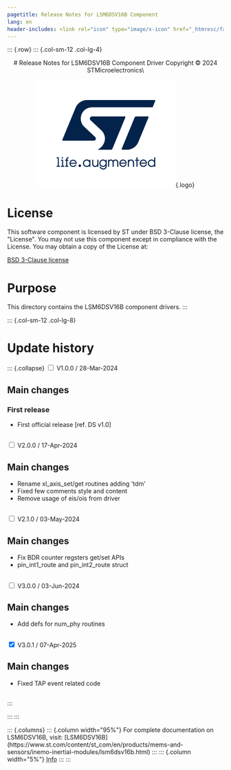 ```yaml
---
pagetitle: Release Notes for LSM6DSV16B Component
lang: en
header-includes: <link rel="icon" type="image/x-icon" href="_htmresc/favicon.png" />
---
```


::: {.row}
::: {.col-sm-12 .col-lg-4}

<center>
# Release Notes for LSM6DSV16B Component Driver
Copyright &copy; 2024 STMicroelectronics\

[![ST logo](_htmresc/st_logo_2020.png)](https://www.st.com){.logo}
</center>

# License

This software component is licensed by ST under BSD 3-Clause license, the "License".
You may not use this component except in compliance with the License. You may obtain a copy of the License at:

[BSD 3-Clause license](https://opensource.org/licenses/BSD-3-Clause)

# Purpose

This directory contains the LSM6DSV16B component drivers.
:::

::: {.col-sm-12 .col-lg-8}
# Update history

::: {.collapse}
<input type="checkbox" id="collapse-section1" aria-hidden="true">
<label for="collapse-section1" aria-hidden="true">V1.0.0 / 28-Mar-2024</label>
<div>

## Main changes

### First release

- First official release [ref. DS v1.0]

##

</div>

<input type="checkbox" id="collapse-section2" aria-hidden="true">
<label for="collapse-section2" aria-hidden="true">V2.0.0 / 17-Apr-2024</label>
<div>

## Main changes

- Rename xl_axis_set/get routines adding 'tdm'
- Fixed few comments style and content
- Remove usage of eis/ois from driver

##

</div>

<input type="checkbox" id="collapse-section3" aria-hidden="true">
<label for="collapse-section3" aria-hidden="true">V2.1.0 / 03-May-2024</label>
<div>

## Main changes

- Fix BDR counter regsters get/set APIs
- pin_int1_route and pin_int2_route struct

##

</div>

<input type="checkbox" id="collapse-section4" aria-hidden="true">
<label for="collapse-section4" aria-hidden="true">V3.0.0 / 03-Jun-2024</label>
<div>

## Main changes

- Add defs for num_phy routines

##

</div>

<input type="checkbox" id="collapse-section5" checked aria-hidden="true">
<label for="collapse-section5" aria-hidden="true">V3.0.1 / 07-Apr-2025</label>
<div>

## Main changes

- Fixed TAP event related code

##

</div>
:::


:::
:::

<footer class="sticky">
::: {.columns}
::: {.column width="95%"}
For complete documentation on LSM6DSV16B,
visit:
[LSM6DSV16B](https://www.st.com/content/st_com/en/products/mems-and-sensors/inemo-inertial-modules/lsm6dsv16b.html)
:::
::: {.column width="5%"}
<abbr title="Based on template cx566953 version 2.0">Info</abbr>
:::
:::
</footer>
